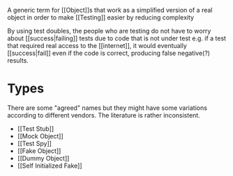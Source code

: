 A generic term for [[Object]]s that work as a simplified version of a real object in order to make [[Testing]] easier by reducing complexity

By using test doubles, the people who are testing do not have to worry about [[success|failing]] tests due to code that is not under test e.g. if a test that required real access to the [[internet]], it would eventually [[success|fail]] even if the code is correct, producing false negative(?) results.

# Types

There are some "agreed" names but they might have some variations according to different vendors. The literature is rather inconsistent.

- [[Test Stub]]
- [[Mock Object]]
- [[Test Spy]]
- [[Fake Object]]
- [[Dummy Object]]
- [[Self Initialized Fake]]
